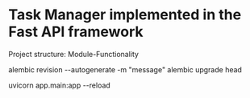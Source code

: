 # Task Manager implemented in the Fast API framework

Project structure: Module-Functionality

alembic revision --autogenerate -m "message"
alembic upgrade head

uvicorn app.main:app --reload
